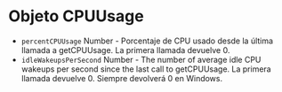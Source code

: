 # Objeto CPUUsage

* `percentCPUUsage` Number - Porcentaje de CPU usado desde la última llamada a getCPUUsage. La primera llamada devuelve 0.
* `idleWakeupsPerSecond` Number - The number of average idle CPU wakeups per second since the last call to getCPUUsage. La primera llamada devuelve 0. Siempre devolverá 0 en Windows.
